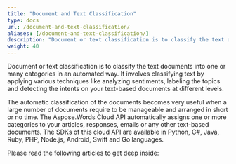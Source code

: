 ```yaml
---
title: "Document and Text Classification"
type: docs
url: /document-and-text-classification/
aliases: [/document-and-text-classification/]
description: "Document or text classification is to classify the text documents into one or many categories in an automated way.It involves classifying text by applying various techniques like analyzing sentiments, labeling the topics and detecting the intents on your documents at different levels. The automatic classification of the documents becomes very useful when a large number of documents require to be manageable and arranged in short or no time. The Aspose.Words Cloud API automatically assigns one or more categories to your articles, responses, emails or any other text-based documents. The SDKs of this cloud API are available in Python, C#, Java, Ruby, PHP, Node.js, Android, Swift and Go languages."
weight: 40
---
```


Document or text classification is to classify the text documents into one or many categories in an automated way. It involves classifying text by applying various techniques like analyzing sentiments, labeling the topics and detecting the intents on your text-based documents at different levels.

The automatic classification of the documents becomes very useful when a large number of documents require to be manageable and arranged in short or no time. The Aspose.Words Cloud API automatically assigns one or more categories to your articles, responses, emails or any other text-based documents. The SDKs of this cloud API are available in Python, C#, Java, Ruby, PHP, Node.js, Android, Swift and Go languages.

Please read the following articles to get deep inside:


